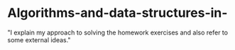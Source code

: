 # Algorithms-and-data-structures-in-
"I explain my approach to solving the homework exercises and also refer to some external ideas."
